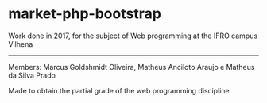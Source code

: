 # market-php-bootstrap
Work done in 2017, for the subject of Web programming at the IFRO campus Vilhena

--------------------------------------------------------------------------------
Members: Marcus Goldshmidt Oliveira, Matheus Anciloto Araujo e Matheus da Silva Prado

Made to obtain the partial grade of the web programming discipline

